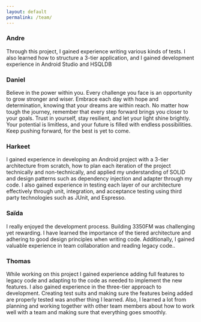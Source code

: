 ```yaml
---
layout: default
permalink: /team/
---
```



<div class="team-container">
  <div class="team-member">
    <div class="team-avatar" style="background-image: url('images/avatar.jpeg');"></div>
    <h3>Andre</h3>
    <p> Through this project, I gained experience writing various kinds of tests. I also learned how to structure a 3-tier application, and I gained development experience in Android Studio and HSQLDB</p>
  </div>
  <div class="team-member">
    <div class="team-avatar" style="background-image: url('images/avatar.jpeg');"></div>
    <h3>Daniel</h3>
    <p>Believe in the power within you. Every challenge you face is an opportunity to grow stronger and wiser. Embrace each day with hope and determination, knowing that your dreams are within reach. No matter how tough the journey, remember that every step forward brings you closer to your goals. Trust in yourself, stay resilient, and let your light shine brightly. Your potential is limitless, and your future is filled with endless possibilities. Keep pushing forward, for the best is yet to come.</p>
  </div>
  <div class="team-member">
    <div class="team-avatar" style="background-image: url('images/avatar.jpeg');"> </div>
    <h3>Harkeet</h3>
    <p>I gained experience in developing an Android project with a 3-tier architecture from scratch, how to plan each iteration of the project technically and non-technically, and applied my understanding of SOLID and design patterns such as dependency injection and adapter through my code. I also gained experience in testing each layer of our architecture effectively through unit, integration, and acceptance testing using third party technologies such as JUnit, and Espresso.</p>
  </div>
  <div class="team-member">
    <div class="team-avatar" style="background-image: url('images/avatar.jpeg');"></div>
    <h3>Saïda</h3>
    <p>I really enjoyed the development process. Building 3350FM was challenging yet rewarding. I have learned the importance of the tiered architecture and adhering to good design principles when writing code. Additionally, I gained valuable experience in team collaboration and reading legacy code..</p>
  </div>
  <div class="team-member">
    <div class="team-avatar" style="background-image: url('images/avatar.jpeg');"></div>
    <h3>Thomas</h3>
    <p>While working on this project I gained experience adding full features to legacy code and adapting to the code as needed to implement the new features. I also gained experience in the three-tier approach to development. Creating test suits and making sure the features being added are properly tested was another thing I learned. Also, I learned a lot from planning and working together with other team members about how to work well with a team and making sure that everything goes smoothly.</p>
  </div>
</div>
